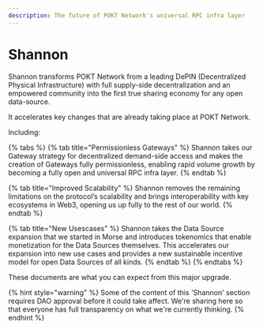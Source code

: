 ```yaml
---
description: The future of POKT Network's universal RPC infra layer
---
```


# Shannon

Shannon transforms POKT Network from a leading DePIN (Decentralized Physical Infrastructure) with full supply-side decentralization and an empowered community into the first true sharing economy for any open data-source.&#x20;

It accelerates key changes that are already taking place at POKT Network.

Including:

{% tabs %}
{% tab title="Permissionless Gateways" %}
Shannon takes our Gateway strategy for decentralized demand-side access and makes the creation of Gateways fully permissionless, enabling rapid volume growth by becoming a fully open and universal RPC infra layer.
{% endtab %}

{% tab title="Improved Scalability" %}
Shannon removes the remaining limitations on the protocol’s scalability and brings interoperability with key ecosystems in Web3, opening us up fully to the rest of our world.
{% endtab %}

{% tab title="New Usescases" %}
Shannon takes the Data Source expansion that we started in Morse and introduces tokenomics that enable monetization for the Data Sources themselves. This accelerates our expansion into new use cases and provides a new sustainable incentive model for open Data Sources of all kinds.
{% endtab %}
{% endtabs %}

These documents are what you can expect from this major upgrade.

{% hint style="warning" %}
Some of the content of this 'Shannon' section requires DAO approval before it could take affect. We're sharing here so that everyone has full transparency on what we're currently thinking.&#x20;
{% endhint %}
